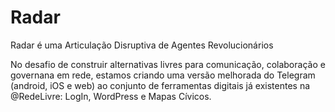 # Radar

Radar é uma Articulação Disruptiva de Agentes Revolucionários

No desafio de construir alternativas livres para comunicação, colaboração e governana em rede, estamos criando uma versão melhorada do Telegram (android, iOS e web) ao conjunto de ferramentas digitais já existentes na @RedeLivre: LogIn, WordPress e Mapas Cívicos.

